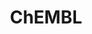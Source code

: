 ---
layout: default
bigquery: https://console.cloud.google.com/bigquery?p=patents-public-data&d=ebi_chembl&page=dataset
citation: '"The ChEMBL database in 2017." Anna Gaulton, Anne Hersey, Michał Nowotka,
  A Patrícia Bento, Jon Chambers, David Mendez, Prudence Mutowo, Francis Atkinson,
  Louisa J Bellis, Elena Cibrián-Uhalte, Mark Davies, Nathan Dedman, Anneli Karlsson,
  María Paula Magariños, John P Overington, George Papadatos, Ines Smit, Andrew R
  Leach Nucleic acids Research (2017) 45 (Database Issue), D945-D954'
contributors: European Bioinformatics Institute
cost: None
description: ChEMBL Data is a manually curated database of small molecules used in
  drug discovery, including information about existing patented drugs.
documentation: 'schema: https://www.ebi.ac.uk/chembl/db_schema


  '
last_edit: Mon, 04 Apr 2022 19:07:30 GMT
location: https://console.cloud.google.com/marketplace/product/google_patents_public_datasets/chembl
maintained_by: EMBL-EBI, an outstation of European Molecular Biology Laboratory
related_publications: '

  ChEMBL: towards direct deposition of bioassay data.


  Mendez D, Gaulton A, Bento AP, Chambers J, De Veij M, Félix E, Magariños MP, Mosquera
  JF, Mutowo P, Nowotka M, Gordillo-Marañón M, Hunter F, Junco L, Mugumbate G, Rodriguez-Lopez
  M, Atkinson F, Bosc N, Radoux CJ, Segura-Cabrera A, Hersey A, Leach AR.


  — Nucleic Acids Res. 2019; 47(D1):D930-D940. doi: 10.1093/nar/gky1075

  '
schema_fields: '[''issue'', ''level4_description'', ''pathway_key'', ''subgroup'',
  ''mw_freebase'', ''oc_id'', ''last_active'', ''cpd_str_alert_id'', ''withdrawn_flag'',
  ''rgid'', ''priority'', ''approval_date'', ''standard_units'', ''doc_id'', ''data_validity_comment'',
  ''compound_name'', ''ddd_units'', ''label'', ''ddd_id'', ''synonyms'', ''mw_monoisotopic'',
  ''assay_organism'', ''res_stem_id'', ''assay_type'', ''mol_hrac_id'', ''idx'', ''site_id'',
  ''start_position'', ''syn_type'', ''prediction_method'', ''comments'', ''protein_class_desc'',
  ''co_stem_id'', ''comp_class_id'', ''parent_type'', ''species_group_flag'', ''mecref_id'',
  ''product_id'', ''units'', ''tbl'', ''num_lipinski_ro5_violations'', ''tissue_id'',
  ''enzyme_tid'', ''efo_term'', ''parameter_type'', ''active_molregno'', ''withdrawn_reason'',
  ''src_compound_id'', ''drug_substance_flag'', ''patent_use_code'', ''tax_id'', ''source'',
  ''ridx'', ''curation_comment'', ''cell_source_tax_id'', ''disease_efficacy'', ''molecular_mechanism'',
  ''standard_inchi'', ''ref_type'', ''mc_target_name'', ''l1'', ''warning_class'',
  ''previous_company'', ''potential_duplicate'', ''indref_id'', ''heavy_atoms'', ''qed_weighted'',
  ''db_source'', ''class_level'', ''molecule_type'', ''assay_desc'', ''title'', ''who_extra'',
  ''upper_value'', ''compd_id'', ''standard_relation'', ''uberon_id'', ''prod_pat_id'',
  ''cl_lincs_id'', ''usan_stem_definition'', ''standard_text_value'', ''parenteral'',
  ''first_page'', ''structure_type'', ''mechanism_comment'', ''chebi_par_id'', ''comp_go_id'',
  ''stem'', ''smarts'', ''warning_id'', ''site_residues'', ''cx_most_apka'', ''domain_type'',
  ''l6'', ''ddd_value'', ''published_units'', ''assay_class_id'', ''level5'', ''level2'',
  ''annotation'', ''updated_on'', ''pubmed_id'', ''entity_id'', ''molfile'', ''biocomp_id'',
  ''molregno'', ''downgraded'', ''standard_type'', ''withdrawn_class'', ''usan_year'',
  ''relationship'', ''hbd'', ''nda_type'', ''irac_class_id'', ''stem_class'', ''status'',
  ''mc_target_accession'', ''assay_strain'', ''mutation'', ''cidx'', ''applicant_full_name'',
  ''cx_logp'', ''chirality'', ''usan_substem'', ''atc_code'', ''alert_name'', ''published_relation'',
  ''domain_name'', ''binding_site_comment'', ''go_id'', ''record_id'', ''mc_tax_id'',
  ''confidence_score'', ''alert_set_id'', ''component_synonym'', ''mc_organism'',
  ''parameter_value'', ''bao_id'', ''protein_class_synonym'', ''dosed_ingredient'',
  ''drug_record_id'', ''normal_range_min'', ''actsm_id'', ''relationship_desc'', ''standard_upper_value'',
  ''hrac_code'', ''substrate_record_id'', ''path'', ''ref_id'', ''cell_source_tissue'',
  ''predbind_id'', ''assay_tax_id'', ''ddd_admr'', ''doi'', ''black_box_warning'',
  ''activity_count'', ''value'', ''irac_code'', ''hrac_class_id'', ''tid'', ''polymer_flag'',
  ''targrel_id'', ''chembl_id'', ''l7'', ''aspect'', ''level1_description'', ''source_domain_id'',
  ''assay_param_id'', ''metabolite_record_id'', ''level3_description'', ''accession'',
  ''innovator_company'', ''end_position'', ''company'', ''type'', ''mec_id'', ''cellosaurus_id'',
  ''target_mapping'', ''caloha_id'', ''hba'', ''withdrawn_year'', ''domain_id'', ''warning_type'',
  ''mol_atc_id'', ''acd_logp'', ''job_id'', ''metref_id'', ''description'', ''who_name'',
  ''bei'', ''major_class'', ''volume'', ''parent_id'', ''warning_year'', ''formulation_id'',
  ''updated_by'', ''route'', ''cell_source_organism'', ''qudt_units'', ''usan_stem_id'',
  ''research_stem'', ''ingredient'', ''topical'', ''country'', ''activity_comment'',
  ''frac_code'', ''l5'', ''patent_no'', ''l4'', ''homologue'', ''confidence'', ''l8'',
  ''hba_lipinski'', ''direct_interaction'', ''dosage_form'', ''tid_fixed'', ''l2'',
  ''assay_tissue'', ''target_type'', ''sei'', ''mol_irac_id'', ''oral'', ''cell_description'',
  ''curated_by'', ''alogp'', ''result_flag'', ''assay_subcellular_fraction'', ''met_id'',
  ''withdrawn_country'', ''indication_class'', ''name'', ''cell_id'', ''therapeutic_flag'',
  ''action_type'', ''standard_value'', ''full_molformula'', ''num_ro5_violations'',
  ''warnref_id'', ''abstract'', ''toid'', ''enzyme_name'', ''sequence'', ''alert_id'',
  ''met_comment'', ''class_type'', ''aromatic_rings'', ''pchembl_value'', ''efo_id'',
  ''normal_range_max'', ''ass_cls_map_id'', ''ro3_pass'', ''patent_expire_date'',
  ''targcomp_id'', ''entity_type'', ''warning_country'', ''cx_most_bpka'', ''published_type'',
  ''l3'', ''parent_go_id'', ''published_value'', ''smid'', ''hbd_lipinski'', ''target_desc'',
  ''short_name'', ''frac_class_id'', ''helm_notation'', ''mol_frac_id'', ''acd_most_bpka'',
  ''assay_category'', ''set_name'', ''related_tid'', ''ap_id'', ''acd_most_apka'',
  ''last_page'', ''standard_inchi_key'', ''uo_units'', ''stat'', ''level3'', ''assay_id'',
  ''definition'', ''mc_target_type'', ''strength'', ''orig_description'', ''clo_id'',
  ''usan_stem'', ''mechanism_of_action'', ''site_name'', ''first_in_class'', ''level4'',
  ''activity_id'', ''cell_ontology_id'', ''level2_description'', ''aidx'', ''le'',
  ''assay_source'', ''doc_type'', ''src_assay_id'', ''organism'', ''parent_molregno'',
  ''component_id'', ''log_id'', ''full_mwt'', ''text_value'', ''domain_description'',
  ''year'', ''prodrug'', ''pathway_id'', ''molecular_species'', ''natural_product'',
  ''protclasssyn_id'', ''first_approval'', ''patent_id'', ''compound_key'', ''drug_product_flag'',
  ''isoform'', ''psa'', ''assay_cell_type'', ''sitecomp_id'', ''standard_flag'', ''warning_description'',
  ''lle'', ''molsyn_id'', ''bto_id'', ''src_short_name'', ''variant_id'', ''mesh_heading'',
  ''ref_url'', ''availability_type'', ''db_version'', ''acd_logd'', ''bao_format'',
  ''rtb'', ''ddd_comment'', ''journal'', ''drugind_id'', ''inorganic_flag'', ''sequence_md5sum'',
  ''std_act_id'', ''pref_name'', ''compsyn_id'', ''authors'', ''relationship_type'',
  ''bao_endpoint'', ''src_description'', ''selectivity_comment'', ''cell_name'', ''active_ingredient'',
  ''relation'', ''num_alerts'', ''version'', ''src_id'', ''as_id'', ''protein_class_id'',
  ''cx_logd'', ''assay_test_type'', ''creation_date'', ''max_phase'', ''ad_type'',
  ''publication_number'', ''mesh_id'', ''trade_name'', ''submission_date'', ''component_type'',
  ''delist_flag'', ''canonical_smiles'', ''met_conversion'', ''max_phase_for_ind'',
  ''level1'']'
shortname: chembl
tags:
- biotechnology
- health
- chemical
- bioinformatics
- medical
terms_of_use: CC BY-SA 3.0
title: ChEMBL
uuid: e232a192-965c-4ec9-904c-155b6dfe56c5
---